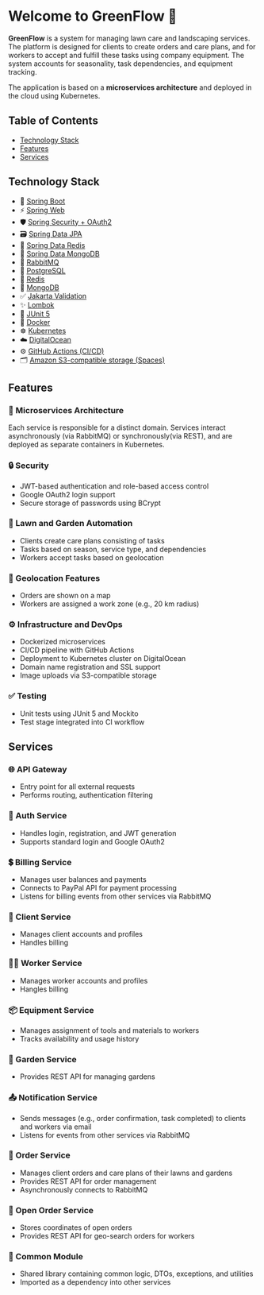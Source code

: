 # Welcome to GreenFlow 🌿

**GreenFlow** is a system for managing lawn care and landscaping services. The platform is designed for clients to create orders and care plans, and for workers to accept and fulfill these tasks using company equipment. The system accounts for seasonality, task dependencies, and equipment tracking.

The application is based on a **microservices architecture** and deployed in the cloud using Kubernetes.

## Table of Contents
- [Technology Stack](#technology-stack)
- [Features](#features)
- [Services](#services)

## Technology Stack

- 🍃 [Spring Boot](https://spring.io/projects/spring-boot)
- ⚡ [Spring Web](https://docs.spring.io/spring-framework/reference/web/webmvc.html)
- 🛡️ [Spring Security + OAuth2](https://spring.io/projects/spring-security)
- 🗃️ [Spring Data JPA](https://spring.io/projects/spring-data-jpa)
- 🧠 [Spring Data Redis](https://docs.spring.io/spring-data/redis/docs/current/reference/html/)
- 🍃 [Spring Data MongoDB](https://spring.io/projects/spring-data-mongodb)
- 🐇 [RabbitMQ](https://www.rabbitmq.com/)
- 🐘 [PostgreSQL](https://www.postgresql.org/)
- 🧠 [Redis](https://redis.io/)
- 🍃 [MongoDB](https://www.mongodb.com/)
- ✅ [Jakarta Validation](https://jakarta.ee/specifications/bean-validation/)
- ✨ [Lombok](https://projectlombok.org/)
- 🧪 [JUnit 5](https://junit.org/junit5/)
- 🐳 [Docker](https://www.docker.com/)
- ☸️ [Kubernetes](https://kubernetes.io/)
- ☁️ [DigitalOcean](https://www.digitalocean.com/)
- ⚙️ [GitHub Actions (CI/CD)](https://docs.github.com/en/actions)
- 🗂️ [Amazon S3-compatible storage (Spaces)](https://docs.digitalocean.com/products/spaces/)

## Features

### 🧩 Microservices Architecture
Each service is responsible for a distinct domain. Services interact asynchronously (via RabbitMQ) or synchronously(via REST), and are deployed as separate containers in Kubernetes.

### 🔒 Security
- JWT-based authentication and role-based access control
- Google OAuth2 login support
- Secure storage of passwords using BCrypt

### 🌱 Lawn and Garden Automation
- Clients create care plans consisting of tasks
- Tasks based on season, service type, and dependencies
- Workers accept tasks based on geolocation

### 📍 Geolocation Features
- Orders are shown on a map
- Workers are assigned a work zone (e.g., 20 km radius)

### ⚙️ Infrastructure and DevOps
- Dockerized microservices
- CI/CD pipeline with GitHub Actions
- Deployment to Kubernetes cluster on DigitalOcean
- Domain name registration and SSL support
- Image uploads via S3-compatible storage

### ✅ Testing
- Unit tests using JUnit 5 and Mockito
- Test stage integrated into CI workflow

## Services

### 🌐 API Gateway
- Entry point for all external requests
- Performs routing, authentication filtering

### 🔑 Auth Service
- Handles login, registration, and JWT generation
- Supports standard login and Google OAuth2

### 💲 Billing Service
- Manages user balances and payments
- Connects to PayPal API for payment processing
- Listens for billing events from other services via RabbitMQ 

### 👤 Client Service
- Manages client accounts and profiles
- Handles billing

### 🧑‍🌾 Worker Service
- Manages worker accounts and profiles
- Hangles billing

### 📦 Equipment Service
- Manages assignment of tools and materials to workers
- Tracks availability and usage history

### 🌱 Garden Service 
- Provides REST API for managing gardens

### 📤 Notification Service
- Sends messages (e.g., order confirmation, task completed) to clients and workers via email
- Listens for events from other services via RabbitMQ

### 📅 Order Service
- Manages client orders and care plans of their lawns and gardens
- Provides REST API for order management
- Asynchronously connects to RabbitMQ

### 📍 Open Order Service
- Stores coordinates of open orders
- Provides REST API for geo-search orders for workers


### 🧠 Common Module
- Shared library containing common logic, DTOs, exceptions, and utilities
- Imported as a dependency into other services
